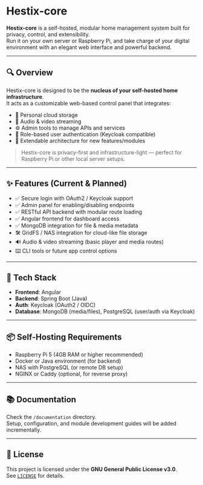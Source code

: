 # Hestix-core

**Hestix-core** is a self-hosted, modular home management system built for privacy, control, and extensibility.  
Run it on your own server or Raspberry Pi, and take charge of your digital environment with an elegant web interface and powerful backend.

---

## 🔍 Overview

Hestix-core is designed to be the **nucleus of your self-hosted home infrastructure**.  
It acts as a customizable web-based control panel that integrates:

- 📁 Personal cloud storage  
- 🎵 Audio & video streaming  
- ⚙️ Admin tools to manage APIs and services  
- 🔐 Role-based user authentication (Keycloak compatible)  
- 🧩 Extendable architecture for new features/modules  

> Hestix-core is privacy-first and infrastructure-light — perfect for Raspberry Pi or other local server setups.

---

## ✨ Features (Current & Planned)

- ✅ Secure login with OAuth2 / Keycloak support  
- ✅ Admin panel for enabling/disabling endpoints  
- ✅ RESTful API backend with modular route loading  
- ✅ Angular frontend for dashboard access  
- ✅ MongoDB integration for file & media metadata  
- 🛠️ GridFS / NAS integration for cloud-like file storage  
- 🔊 Audio & video streaming (basic player and media routes)  
- ⌨️ CLI tools or future app control options  

---

## 🚀 Tech Stack

- **Frontend**: Angular  
- **Backend**: Spring Boot (Java)  
- **Auth**: Keycloak (OAuth2 / OIDC)  
- **Database**: MongoDB (media/files), PostgreSQL (user/auth via Keycloak)  

---

## 📦 Self-Hosting Requirements

- Raspberry Pi 5 (4GB RAM or higher recommended)  
- Docker or Java environment (for backend)  
- NAS with PostgreSQL (or remote DB setup)  
- NGINX or Caddy (optional, for reverse proxy)  

---

## 📚 Documentation

Check the `/documentation` directory.  
Setup, configuration, and module development guides will be added incrementally.

---

## 📌 License

This project is licensed under the **GNU General Public License v3.0**.  
See [`LICENSE`](./LICENSE) for details.
